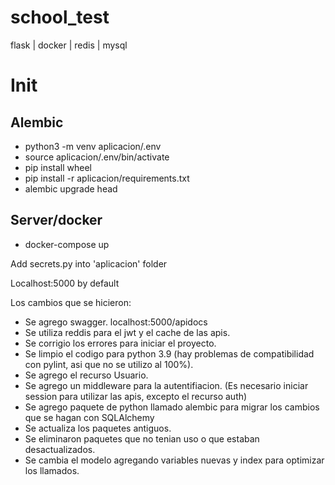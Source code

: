 # school_test
flask | docker | redis | mysql

# Init
## Alembic
- python3 -m venv aplicacion/.env
- source aplicacion/.env/bin/activate
- pip install wheel
- pip install -r aplicacion/requirements.txt
- alembic upgrade head

## Server/docker
- docker-compose up

Add secrets.py into 'aplicacion' folder

Localhost:5000 by default


Los cambios que se hicieron:

- Se agrego swagger. localhost:5000/apidocs
- Se utiliza reddis para el jwt y el cache de las apis.
- Se corrigio los errores para iniciar el proyecto.
- Se limpio el codigo para python 3.9 (hay problemas de compatibilidad con pylint, asi que no se utilizo al 100%).
- Se agrego el recurso Usuario.
- Se agrego un middleware para la autentifiacion. (Es necesario iniciar session para utilizar las apis, excepto el recurso auth)
- Se agrego paquete de python llamado alembic para migrar los cambios
que se hagan con SQLAlchemy
- Se actualiza los paquetes antiguos.
- Se eliminaron paquetes que no tenian uso o que estaban desactualizados.
- Se cambia el modelo agregando variables nuevas y index para optimizar los llamados.